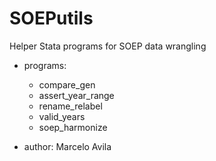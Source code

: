 
SOEPutils
=========
Helper Stata programs for SOEP data wrangling 

- programs:
	- compare_gen
	- assert_year_range
	- rename_relabel
	- valid_years
    - soep_harmonize

- author:  Marcelo Avila 
